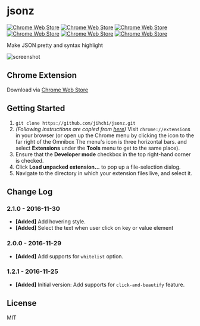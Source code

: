 # jsonz
[![Chrome Web Store](https://img.shields.io/chrome-web-store/v/ahendnlfikgofocdohpgaddkfjhbicnc.svg)](https://chrome.google.com/webstore/detail/jsonz/ahendnlfikgofocdohpgaddkfjhbicnc)
[![Chrome Web Store](https://img.shields.io/chrome-web-store/price/ahendnlfikgofocdohpgaddkfjhbicnc.svg)](https://chrome.google.com/webstore/detail/jsonz/ahendnlfikgofocdohpgaddkfjhbicnc)
[![Chrome Web Store](https://img.shields.io/chrome-web-store/rating/ahendnlfikgofocdohpgaddkfjhbicnc.svg)](https://chrome.google.com/webstore/detail/jsonz/ahendnlfikgofocdohpgaddkfjhbicnc)
[![Chrome Web Store](https://img.shields.io/chrome-web-store/rating-count/ahendnlfikgofocdohpgaddkfjhbicnc.svg)](https://chrome.google.com/webstore/detail/jsonz/ahendnlfikgofocdohpgaddkfjhbicnc)
[![Chrome Web Store](https://img.shields.io/chrome-web-store/stars/ahendnlfikgofocdohpgaddkfjhbicnc.svg)](https://chrome.google.com/webstore/detail/jsonz/ahendnlfikgofocdohpgaddkfjhbicnc)
[![Chrome Web Store](https://img.shields.io/chrome-web-store/d/ahendnlfikgofocdohpgaddkfjhbicnc.svg)](https://chrome.google.com/webstore/detail/jsonz/ahendnlfikgofocdohpgaddkfjhbicnc)

Make JSON pretty and syntax highlight

![screenshot](https://img.987.tw/0B8cemvXY3r61NHdSZEl1VkZSWVU)

## Chrome Extension

Download via [Chrome Web Store](https://chrome.google.com/webstore/detail/jsonz/ahendnlfikgofocdohpgaddkfjhbicnc)

## Getting Started

1. `git clone https://github.com/jihchi/jsonz.git`
1. *(Following instructions are copied from [here](https://developer.chrome.com/extensions/getstarted#unpacked))* Visit `chrome://extension`s in your browser (or open up the Chrome menu by clicking the icon to the far right of the Omnibox The menu's icon is three horizontal bars. and select **Extensions** under the **Tools** menu to get to the same place).
1. Ensure that the **Developer mode** checkbox in the top right-hand corner is checked.
1. Click **Load unpacked extension…** to pop up a file-selection dialog.
1. Navigate to the directory in which your extension files live, and select it.

## Change Log

### 2.1.0 - 2016-11-30

* **[Added]** Add hovering style.
* **[Added]** Select the text when user click on key or value element

### 2.0.0 - 2016-11-29

* **[Added]** Add supports for `whitelist` option.

### 1.2.1 - 2016-11-25

* **[Added]** Initial version: Add supports for `click-and-beautify` feature.

## License

MIT

